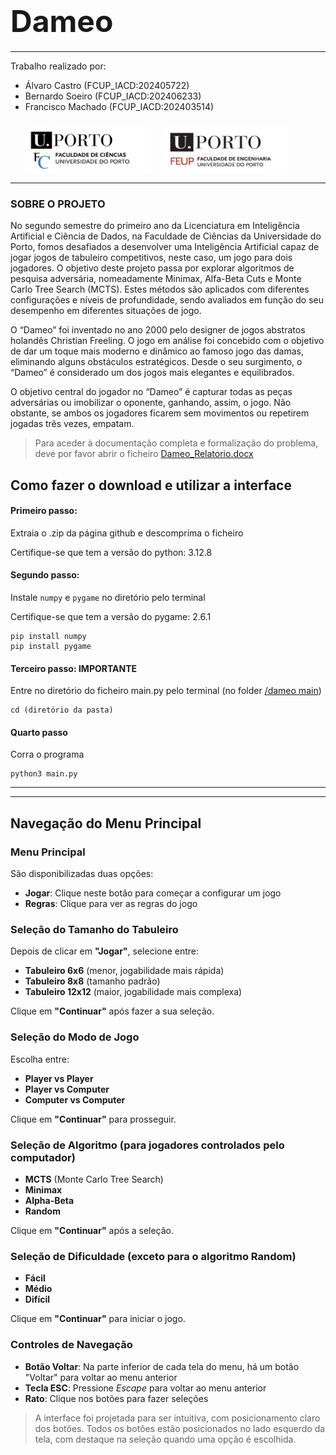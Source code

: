 # <font size="80">Dameo</font>
*******
Trabalho realizado por:

* Álvaro Castro (FCUP_IACD:202405722)
* Bernardo Soeiro (FCUP_IACD:202406233) 
* Francisco Machado (FCUP_IACD:202403514)
<div style="padding: 10px;padding-left:5%">
<img src="fotos/Cienciasporto.png" style="float:left; height:75px;width:200px">
<img src="fotos/Feuporto.png" style="float:left ; height:75px; padding-left:20px;width:200px">
</div>

<div style="clear:both;"></div>

******
### SOBRE O PROJETO 
No segundo semestre do primeiro ano da Licenciatura em Inteligência Artificial e Ciência de Dados, na Faculdade de Ciências da Universidade do Porto, fomos desafiados a desenvolver uma Inteligência Artificial capaz de jogar jogos de tabuleiro competitivos, neste caso, um jogo para dois jogadores. O objetivo deste projeto passa por explorar algoritmos de pesquisa adversária, nomeadamente Minimax, Alfa-Beta Cuts e Monte Carlo Tree Search (MCTS). Estes métodos são aplicados com diferentes configurações e níveis de profundidade, sendo avaliados em função do seu desempenho em diferentes situações de jogo. 

O “Dameo” foi inventado no ano 2000 pelo designer de jogos abstratos holandês Christian Freeling. O jogo em análise foi concebido com o objetivo de dar um toque mais moderno e dinâmico ao famoso jogo das damas, eliminando alguns obstáculos estratégicos. Desde o seu surgimento, o “Dameo” é considerado um dos jogos mais elegantes e equilibrados.

O objetivo central do jogador no “Dameo” é capturar todas as peças adversárias ou imobilizar o oponente, ganhando, assim, o jogo. Não obstante, se ambos os jogadores ficarem sem movimentos ou repetirem jogadas três vezes, empatam.

>Para aceder à documentação completa e formalização do problema, deve por favor abrir o ficheiro [Dameo_Relatorio.docx](https://www.canva.com/design/DAGj4WibOJA/8QEdnWDrN7lQNhZXu5mRaA/view?utm_content=DAGj4WibOJA&utm_campaign=designshare&utm_medium=link2&utm_source=uniquelinks&utlId=hba45ba0366)

## Como fazer o download e utilizar a interface  
#### Primeiro passo:
Extraia o .zip da página github e descomprima o ficheiro

Certifique-se que tem a versão do python: 3.12.8

#### Segundo passo: 
Instale `numpy` e `pygame` no diretório pelo terminal 

Certifique-se que tem a versão do pygame: 2.6.1
```
pip install numpy
pip install pygame
```
#### Terceiro passo: **IMPORTANTE** 
Entre no diretório do ficheiro main.py pelo terminal (no folder [/dameo main](/dameo_sub)) 
```
cd (diretório da pasta)
```
#### Quarto passo 
Corra o programa 
```
python3 main.py
```
*****
*****

## Navegação do Menu Principal

### Menu Principal
São disponibilizadas duas opções:

- **Jogar**: Clique neste botão para começar a configurar um jogo  
- **Regras**: Clique para ver as regras do jogo  

### Seleção do Tamanho do Tabuleiro
Depois de clicar em **"Jogar"**, selecione entre:

- **Tabuleiro 6x6** (menor, jogabilidade mais rápida)  
- **Tabuleiro 8x8** (tamanho padrão)  
- **Tabuleiro 12x12** (maior, jogabilidade mais complexa)  

Clique em **"Continuar"** após fazer a sua seleção.

### Seleção do Modo de Jogo
Escolha entre:

- **Player vs Player**  
- **Player vs Computer**  
- **Computer vs Computer**  

Clique em **"Continuar"** para prosseguir.

### Seleção de Algoritmo (para jogadores controlados pelo computador)
- **MCTS** (Monte Carlo Tree Search)  
- **Minimax**  
- **Alpha-Beta**  
- **Random**  

Clique em **"Continuar"** após a seleção.

### Seleção de Dificuldade (exceto para o algoritmo Random)
- **Fácil**  
- **Médio**  
- **Difícil**  

Clique em **"Continuar"** para iniciar o jogo.

### Controles de Navegação

- **Botão Voltar**: Na parte inferior de cada tela do menu, há um botão "Voltar" para voltar ao menu anterior  
- **Tecla ESC**: Pressione *Escape* para voltar ao menu anterior  
- **Rato**: Clique nos botões para fazer seleções  

> A interface foi projetada para ser intuitiva, com posicionamento claro dos botões. Todos os botões estão posicionados no lado esquerdo da tela, com destaque na seleção quando uma opção é escolhida.

